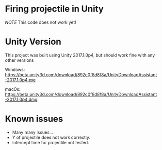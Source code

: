 # Firing projectile in Unity
*NOTE* This code does not work yet!

# Unity Version
This project was built using Unity 2017.1.0p4, but should work fine with any other versions

Windows: https://beta.unity3d.com/download/892c0f8d8f8a/UnityDownloadAssistant-2017.1.0p4.exe

macOs: https://beta.unity3d.com/download/892c0f8d8f8a/UnityDownloadAssistant-2017.1.0p4.dmg

# Known issues
* Many many issues...
* Y of projectile does not work correctly.
* Intercept time for projectile not tested.